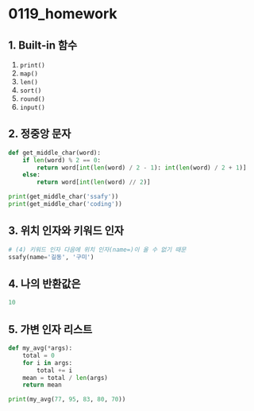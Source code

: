 # 0119_homework



## 1. Built-in 함수

1. `print()`
2. `map()`
3. `len()`
4. `sort()`
5. `round()`
6. `input()`

## 2. 정중앙 문자

```python
def get_middle_char(word):
    if len(word) % 2 == 0:
        return word[int(len(word) / 2 - 1): int(len(word) / 2 + 1)]
    else:
        return word[int(len(word) // 2)]

print(get_middle_char('ssafy'))
print(get_middle_char('coding'))
```

## 3. 위치 인자와 키워드 인자

```python
# (4) 키워드 인자 다음에 위치 인자(name=)이 올 수 없기 때문
ssafy(name='길동', '구미')
```

## 4. 나의 반환값은

```python
10
```

## 5. 가변 인자 리스트

```python
def my_avg(*args):
    total = 0
    for i in args:
        total += i
    mean = total / len(args)
    return mean

print(my_avg(77, 95, 83, 80, 70))
```

